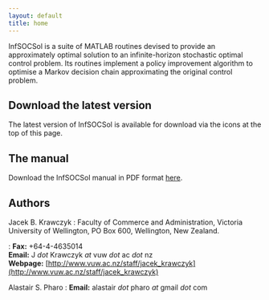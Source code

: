 ```yaml
---
layout: default
title: home
---
```


InfSOCSol is a suite of MATLAB routines devised to provide an
approximately optimal solution to an infinite-horizon stochastic
optimal control problem.  Its routines implement a policy improvement
algorithm to optimise a Markov decision chain approximating the
original control problem.

## Download the latest version

The latest version of InfSOCSol is available for download via the
icons at the top of this page.

## The manual

Download the InfSOCSol manual in PDF format [here](ISSManual.pdf).

## Authors

Jacek B. Krawczyk
: Faculty of Commerce and Administration, Victoria University of
  Wellington, PO Box 600, Wellington, New Zealand.

: **Fax:** +64-4-4635014  
  **Email:** J *dot* Krawczyk *at* vuw *dot* ac *dot* nz  
  **Webpage:** [http://www.vuw.ac.nz/staff/jacek_krawczyk](http://www.vuw.ac.nz/staff/jacek_krawczyk)

Alastair S. Pharo
: **Email:** alastair *dot* pharo *at* gmail *dot* com
